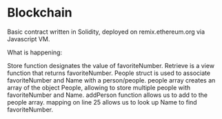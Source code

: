 # Blockchain

Basic contract written in Solidity, deployed on remix.ethereum.org via Javascript VM.

What is happening:

Store function designates the value of favoriteNumber.
Retrieve is a view function that returns favoriteNumber.
People struct is used to associate favoriteNumber and Name with a person/people.
people array creates an array of the object People, allowing to store multiple people with favoriteNumber and Name.
addPerson function allows us to add to the people array.
mapping on line 25 allows us to look up Name to find favoriteNumber.
